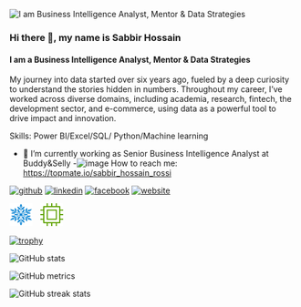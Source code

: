 ![I am Business Intelligence Analyst, Mentor & Data Strategies](https://media.licdn.com/dms/image/v2/D5616AQHoZhF9i7Pzxg/profile-displaybackgroundimage-shrink_350_1400/profile-displaybackgroundimage-shrink_350_1400/0/1737616640039?e=1743638400&v=beta&t=NkFnMP13LQfg1lzfNWqqfs4PITQTQJOSFFgSKA3ZMmU)
### Hi there 👋, my name is Sabbir Hossain
#### I am a Business Intelligence Analyst, Mentor & Data Strategies
My journey into data started over six years ago, fueled by a deep curiosity to understand the stories hidden in numbers. Throughout my career, I’ve worked across diverse domains, including academia, research, fintech, the development sector, and e-commerce, using data as a powerful tool to drive impact and innovation.

Skills: Power BI/Excel/SQL/ Python/Machine learning 

- 🔭 I’m currently working as Senior Business Intelligence Analyst at Buddy&Selly 
-![image](https://github.com/user-attachments/assets/c6defa94-cb1f-43c7-9f77-691af6ec0f67)
 How to reach me: https://topmate.io/sabbir_hossain_rossi 


[<img src='https://cdn.jsdelivr.net/npm/simple-icons@3.0.1/icons/github.svg' alt='github' height='40'>](https://github.com/BI-with-Sabbir)  [<img src='https://cdn.jsdelivr.net/npm/simple-icons@3.0.1/icons/linkedin.svg' alt='linkedin' height='40'>](https://www.linkedin.com/in/https://www.linkedin.com/in/shabbir-hossain-rossi//)  [<img src='https://cdn.jsdelivr.net/npm/simple-icons@3.0.1/icons/facebook.svg' alt='facebook' height='40'>](https://www.facebook.com/https://www.facebook.com/shabbirhossain.rossi)  [<img src='https://cdn.jsdelivr.net/npm/simple-icons@3.0.1/icons/icloud.svg' alt='website' height='40'>](https://topmate.io/sabbir_hossain_rossi)  

<a href='https://archiveprogram.github.com/'><img src='https://raw.githubusercontent.com/acervenky/animated-github-badges/master/assets/acbadge.gif' width='40' height='40'></a> <a href='https://docs.github.com/en/developers'><img src='https://raw.githubusercontent.com/acervenky/animated-github-badges/master/assets/devbadge.gif' width='40' height='40'></a> 

[![trophy](https://github-profile-trophy.vercel.app/?username=BI-with-Sabbir)](https://github.com/ryo-ma/github-profile-trophy)

![GitHub stats](https://github-readme-stats.vercel.app/api?username=BI-with-Sabbir&show_icons=true)  

![GitHub metrics](https://metrics.lecoq.io/BI-with-Sabbir)  

![GitHub streak stats](https://streak-stats.demolab.com/?user=BI-with-Sabbir)  

